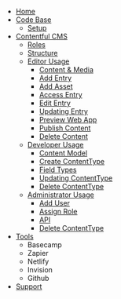 - [Home](./Home)
- [Code Base](./Code-Base)
  - [Setup](./Setup)
- [Contentful CMS](./Contentful-CMS)
  - [Roles](./CMS-Roles)
  - [Structure](./CMS-Structure)
  - [Editor Usage](./CMS-Editor-Usage)
    - [Content & Media](./CMS-Content-&-Media)
    - [Add Entry](./CMS-Add-Entry)
    - [Add Asset](./CMS-Add-Asset)
    - [Access Entry](./CMS-Access-Entry)
    - [Edit Entry](./CMS-Edit-Entry)
    - [Updating Entry](./CMS-Updating-Entry)
    - [Preview Web App](./Preview)
    - [Publish Content](./CMS-Publish-Content)
    - [Delete Content](./CMS-Delete-Entry)
  - [Developer Usage](./CMS-Developer-Usage)
    - [Content Model](./CMS-Content-Model)
    - [Create ContentType](./CMS-Create-ContentType)
    - [Field Types](./CMS-Field-Types)
    - [Updating ContentType](./CMS-Updating-ContentType)
    - [Delete ContentType](./CMS-Delete-ContentType)
  - [Administrator Usage](./CMS-Developer-Usage)
    - [Add User](./Add-User)
    - [Assign Role](./Assign-Role)
    - [API](./API)
    - [Delete ContentType](./CMS-Delete-ContentType)
- [Tools](./Tools)
  - Basecamp
  - Zapier
  - Netlify
  - Invision
  - Github
- [Support](./Support)
